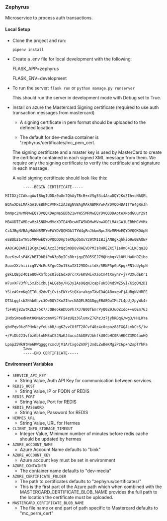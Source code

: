### Zephyrus
Microservice to process auth transactions.


#### Local Setup

- Clone the project and run:

  `pipenv install`

- Create a .env file for local development with the following:

  FLASK_APP=zephyrus

  FLASK_ENV=development


- To run the server:
`flask run` or
`python manage.py runserver`

  This should run the server in development mode with Debug set to True.
  
- Install on azure the Mastercard Signing certificate (required to use auth transaction messages from mastercard)
  - A signing certificate in pem format should be uploaded to the defined location 
  
  - The default for dev-media container is 'zephyrus/certificates/mc_pem_cert.
  
  The signing certificate and a master key is used by MasterCard to create the certificate contained in each 
  signed XML message from them.  We require only the signing certificate to verify the certificate and signature
  in each message.
  
  A valid signing certificate should look like this:
  
~~~~
        -----BEGIN CERTIFICATE-----
        MIIDXjCCAkagAwIBAgIUDDz0uGn7QhAyTBcB+xVSg53i4AswDQYJKoZIhvcNAQEL
        BQAwXDELMAkGA1UEBhMCVVMxCzAJBgNVBAgMAkNBMRYwFAYDVQQHDA1TYW4gRnJh
        bmNpc2NvMRMwEQYDVQQKDApNeSBDb21wYW55MRMwEQYDVQQDDApteXNpdGUuY29t
        MB4XDTE4MDcwMzA5NDMwMVoXDTE4MDcwNTA5NDMwMVowXDELMAkGA1UEBhMCVVMx
        CzAJBgNVBAgMAkNBMRYwFAYDVQQHDA1TYW4gRnJhbmNpc2NvMRMwEQYDVQQKDApN
        eSBDb21wYW55MRMwEQYDVQQDDApteXNpdGUuY29tMIIBIjANBgkqhkiG9w0BAQEF
        AAOCAQ8AMIIBCgKCAQEAxzZ3rQq5mOD8vRAEVDPMIsRHREZXi71eHmC41LKCqa2Q
        BuzKzwlsPAK/hBTDhBiPnN3pByICsBb+jgyEBO5SEJ7MQHgbqxVk0HUHaUnDZibo
        8uovXXzhiiicg5VHcEuBYgoCDn15kuIX129DOsitdk/5RNP5pGuRpgzPN1cUyhpN
        g8kLQBpz4OIeUOwXmfbps0i6IGdx0rcrXv6KVHivXaoCm4tXnyhY+j7P3XudEKr1
        W7uvXFV3fPL5xJbCxbujALGeby/HG3yIAs9QqNJcapFuH50ndSWZ5yi/KiqON2DI
        YSLeA9rmKgOET0Ld2dwTjCvisENYzStQXa+akgoTXwIDAQABoxgwFjAUBgNVHREE
        DTALgglsb2NhbGhvc3QwDQYJKoZIhvcNAQELBQADggEBAEQoIMs7L4pUj2pyWk4r
        f5FWUjB2wtKZL2/bK7/JQBeokWDUoVh7XJ7B00fEmrPyQ0Z9JuOZxdo++uOEm763
        2HdsSWoedHmtOOMa6tcmnVSFfFi4zUQz3GlumxZ7GhzJz7jybRDqG/wg3/HHLRYa
        gbdPqv0kzFPHmNcyYeUsbB/ugKZvvC0fFT28Cvf40z4c0cpoz88FXQALmkCcS/1w
        +/PiDb223vfbzGblnhMSuCSJNaKJ4ucuJAbDEVJbhfkU0CbHC0RhHKCZ3MD4auHQ
        Lpap25Wk9tNe6KWqgggrxscUjV1ArCxgoZmXPj3ndLZwDeKMgiPz6p+h2spTYhPa
        Iaw=
        -----END CERTIFICATE-----
~~~~
 
  
#### Environment Variables

- `SERVICE_API_KEY`
  - String Value, Auth API Key for communication between services.
- `REDIS_HOST`
  - String Value, IP or FQDN of REDIS
- `REDIS_PORT`
  - String Value, Port for REDIS
- `REDIS_PASSWORD`
  - String Value, Password for REDIS
- `HERMES_URL`
  - String Value, URL for Hermes
- `CLIENT_INFO_STORAGE_TIMEOUT`
  - Integer Value, Minimum number of minutes before redis cache should be updated by hermes
- `AZURE_ACCOUNT_NAME`
  - Azure Account Name defaults to "bink"
- `AZURE_ACCOUNT_KEY` 
  - Azure account key must be set in environment
- `AZURE_CONTAINER`
  - The container name defaults to "dev-media"
- `AZURE_CERTIFICATE_FOLDER`  
  - The path to certificates defaults to "zephyrus/certificates/"
  - This is the first part of the Azure path which when combined with the MASTERCARD_CERTIFICATE_BLOB_NAME provides the full path to the location the certificate must be uploaded.
- `MASTERCARD_CERTIFICATE_BLOB_NAME`
  - The file name or end part of path specific to Mastercard defaults to "mc_perm_cert"

